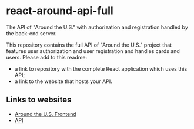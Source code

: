 # react-around-api-full

The API of "Around the U.S." with authorization and registration handled by the back-end server.

This repository contains the full API of "Around the U.S." project that features user authorization and user registration and handles cards and users. Please add to this readme:

- a link to repository with the complete React application which uses this API;
- a link to the website that hosts your API.

## Links to websites

- [Around the U.S. Frontend](https://aegisnull.students.nomoredomainssbs.ru)
- [API](https://api.aegisnull.students.nomoredomainssbs.ru)
